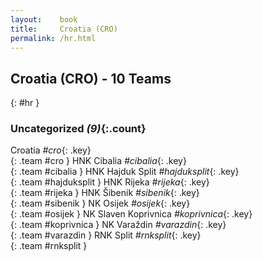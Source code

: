 ```yaml
---
layout:    book
title:     Croatia (CRO)
permalink: /hr.html
---
```


## Croatia (CRO) - 10 Teams
{: #hr }





### Uncategorized _(9)_{:.count}

Croatia _#cro_{: .key} <br>
{: .team #cro }
HNK Cibalia _#cibalia_{: .key} <br>
{: .team #cibalia }
HNK Hajduk Split _#hajduksplit_{: .key} <br>
{: .team #hajduksplit }
HNK Rijeka _#rijeka_{: .key} <br>
{: .team #rijeka }
HNK Šibenik _#sibenik_{: .key} <br>
{: .team #sibenik }
NK Osijek _#osijek_{: .key} <br>
{: .team #osijek }
NK Slaven Koprivnica _#koprivnica_{: .key} <br>
{: .team #koprivnica }
NK Varaždin _#varazdin_{: .key} <br>
{: .team #varazdin }
RNK Split _#rnksplit_{: .key} <br>
{: .team #rnksplit }


 
